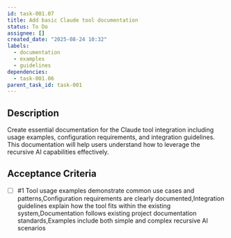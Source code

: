 ```yaml
---
id: task-001.07
title: Add basic Claude tool documentation
status: To Do
assignee: []
created_date: "2025-08-24 10:32"
labels:
  - documentation
  - examples
  - guidelines
dependencies:
  - task-001.06
parent_task_id: task-001
---
```


## Description

Create essential documentation for the Claude tool integration including usage examples, configuration requirements, and integration guidelines. This documentation will help users understand how to leverage the recursive AI capabilities effectively.

## Acceptance Criteria

<!-- AC:BEGIN -->

- [ ] #1 Tool usage examples demonstrate common use cases and patterns,Configuration requirements are clearly documented,Integration guidelines explain how the tool fits within the existing system,Documentation follows existing project documentation standards,Examples include both simple and complex recursive AI scenarios
<!-- AC:END -->
